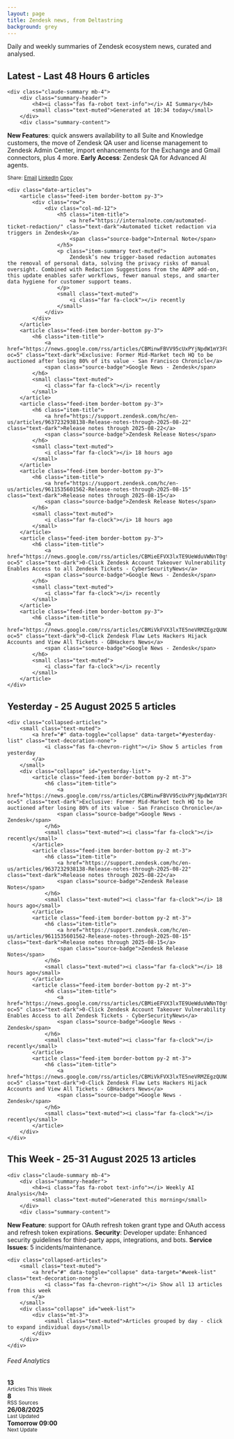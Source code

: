 ```yaml
---
layout: page
title: Zendesk news, from Deltastring
background: grey
---
```


<div class="row">
    <div class="col-lg-12">
        <p class="text-muted text-center mb-4">Daily and weekly summaries of Zendesk ecosystem news, curated and analysed.</p>
    </div>
</div>

<!-- Latest Summary (Last 48 Hours) -->
<div class="summary-section mb-5">
    <h2 class="summary-title">
        <i class="fas fa-clock text-primary"></i>
        Latest - Last 48 Hours
        <span class="badge badge-primary ml-2">6 articles</span>
    </h2>
    
    <div class="claude-summary mb-4">
        <div class="summary-header">
            <h4><i class="fas fa-robot text-info"></i> AI Summary</h4>
            <small class="text-muted">Generated at 10:34 today</small>
        </div>
        <div class="summary-content">
<p><strong>New Features</strong>: quick answers availability to all Suite and Knowledge customers, the move of Zendesk QA user and license management to Zendesk Admin Center, import enhancements for the Exchange and Gmail connectors, plus 4 more. <strong>Early Access</strong>: Zendesk QA for Advanced AI agents.</p>
        </div>
        <div class="share-buttons mt-2">
            <small>Share: 
                <a href="mailto:?subject=Zendesk%20Latest%20Updates&body=Check%20out%20the%20latest%20Zendesk%20updates%20at%20https://deltastring.com/news/" class="text-muted mx-1"><i class="fas fa-envelope"></i> Email</a>
                <a href="https://www.linkedin.com/sharing/share-offsite/?url=https://deltastring.com/news/" class="text-muted mx-1" target="_blank"><i class="fab fa-linkedin"></i> LinkedIn</a>
                <a href="#" onclick="navigator.clipboard.writeText('Latest Zendesk Updates: https://deltastring.com/news/'); alert('Copied to clipboard!'); return false;" class="text-muted mx-1"><i class="fas fa-copy"></i> Copy</a>
            </small>
        </div>
    </div>

    <div class="date-articles">
        <article class="feed-item border-bottom py-3">
            <div class="row">
                <div class="col-md-12">
                    <h5 class="item-title">
                        <a href="https://internalnote.com/automated-ticket-redaction/" class="text-dark">Automated ticket redaction via triggers in Zendesk</a>
                        <span class="source-badge">Internal Note</span>
                    </h5>
                    <p class="item-summary text-muted">
                        Zendesk’s new trigger-based redaction automates the removal of personal data, solving the privacy risks of manual oversight. Combined with Redaction Suggestions from the ADPP add-on, this update enables safer workflows, fewer manual steps, and smarter data hygiene for customer support teams.
                    </p>
                    <small class="text-muted">
                        <i class="far fa-clock"></i> recently
                    </small>
                </div>
            </div>
        </article>
        <article class="feed-item border-bottom py-3">
            <h6 class="item-title">
                <a href="https://news.google.com/rss/articles/CBMinwFBVV95cUxPYjNpdW1mY3FOMDJnRF9NSVJVNU1yaUNpQklnM0tXcmROdXF1Y1BrR0tkcHVrN0RwWjR2eXFwOXRKQVNLWElHQ1pQWHlKMnpma0xjYTU1OTY2ZC15LUlGVmNqZ056cVE0X0s1aHhEQkZwRDJwS0NkM09mRTE5eFp2d210WUpVQnlpVGhIZzVNTmdrNnBpNDVUaHN6SzRIZUE?oc=5" class="text-dark">Exclusive: Former Mid-Market tech HQ to be auctioned after losing 80% of its value - San Francisco Chronicle</a>
                <span class="source-badge">Google News - Zendesk</span>
            </h6>
            <small class="text-muted">
                <i class="far fa-clock"></i> recently
            </small>
        </article>
        <article class="feed-item border-bottom py-3">
            <h6 class="item-title">
                <a href="https://support.zendesk.com/hc/en-us/articles/9637232938138-Release-notes-through-2025-08-22" class="text-dark">Release notes through 2025-08-22</a>
                <span class="source-badge">Zendesk Release Notes</span>
            </h6>
            <small class="text-muted">
                <i class="far fa-clock"></i> 18 hours ago
            </small>
        </article>
        <article class="feed-item border-bottom py-3">
            <h6 class="item-title">
                <a href="https://support.zendesk.com/hc/en-us/articles/9611535601562-Release-notes-through-2025-08-15" class="text-dark">Release notes through 2025-08-15</a>
                <span class="source-badge">Zendesk Release Notes</span>
            </h6>
            <small class="text-muted">
                <i class="far fa-clock"></i> 18 hours ago
            </small>
        </article>
        <article class="feed-item border-bottom py-3">
            <h6 class="item-title">
                <a href="https://news.google.com/rss/articles/CBMieEFVX3lxTE9UeWduVWNnT0gtVjNNTUNkN0pmaGtLSVFxNHl4WEpMUk9YSVhYSk5PZk1vcktBVVEtYVEwZFdIVjNtVHJTWW90MkV6VFQ0ZHczQkk1MEdNSjBhdllOX3J1UlRsYTZrdGlQbVBRb2RpTmVrRXB1NUtCWdIBfkFVX3lxTE1QSUR3Ymp0OFlFaUh5QzRzSWdfVGI0VEtjNGdkS0tpYjkzYVRQbFRieXhOYnp1SVhPc3NWa25jTEJ1SlprTmQySGJnUGNudFZ1SG9hYXFiWElmUGJHVkw3RVhSanlNc1JURW1lQzdXaVdrUDN4SXB3VDFZLXF6UQ?oc=5" class="text-dark">0-Click Zendesk Account Takeover Vulnerability Enables Access to all Zendesk Tickets - CyberSecurityNews</a>
                <span class="source-badge">Google News - Zendesk</span>
            </h6>
            <small class="text-muted">
                <i class="far fa-clock"></i> recently
            </small>
        </article>
        <article class="feed-item border-bottom py-3">
            <h6 class="item-title">
                <a href="https://news.google.com/rss/articles/CBMiVkFVX3lxTE5neVRMZEgzQUNQMUt5NF9LMmo0d19VWlpNVFdLUHlOWlNGdWhqbnpPX2pWQjRoSi1iSWl4STRmZkxkaF85RlhlTXB6b25FMmZ1X19Sc0Vn0gFbQVVfeXFMTlJoX05lRmhTX0lkYk5GcVlidDFhNnV1dFRwVFRpOEl0Yl9vSEI0ZllxU2RPckU2MVVRdkxKQWZTNTBkUkZlbGhGY21VRGU1VzhpT3VNMlFGUlFJSQ?oc=5" class="text-dark">0-Click Zendesk Flaw Lets Hackers Hijack Accounts and View All Tickets - GBHackers News</a>
                <span class="source-badge">Google News - Zendesk</span>
            </h6>
            <small class="text-muted">
                <i class="far fa-clock"></i> recently
            </small>
        </article>
    </div>
</div>

<!-- Yesterday's Summary -->
<div class="summary-section mb-5">
    <h2 class="summary-title">
        <i class="fas fa-calendar-alt text-secondary"></i>
        Yesterday - 25 August 2025
        <span class="badge badge-secondary ml-2">5 articles</span>
    </h2>
    
    <div class="collapsed-articles">
        <small class="text-muted">
            <a href="#" data-toggle="collapse" data-target="#yesterday-list" class="text-decoration-none">
                <i class="fas fa-chevron-right"></i> Show 5 articles from yesterday
            </a>
        </small>
        <div class="collapse" id="yesterday-list">
            <article class="feed-item border-bottom py-2 mt-3">
                <h6 class="item-title">
                    <a href="https://news.google.com/rss/articles/CBMinwFBVV95cUxPYjNpdW1mY3FOMDJnRF9NSVJVNU1yaUNpQklnM0tXcmROdXF1Y1BrR0tkcHVrN0RwWjR2eXFwOXRKQVNLWElHQ1pQWHlKMnpma0xjYTU1OTY2ZC15LUlGVmNqZ056cVE0X0s1aHhEQkZwRDJwS0NkM09mRTE5eFp2d210WUpVQnlpVGhIZzVNTmdrNnBpNDVUaHN6SzRIZUE?oc=5" class="text-dark">Exclusive: Former Mid-Market tech HQ to be auctioned after losing 80% of its value - San Francisco Chronicle</a>
                    <span class="source-badge">Google News - Zendesk</span>
                </h6>
                <small class="text-muted"><i class="far fa-clock"></i> recently</small>
            </article>
            <article class="feed-item border-bottom py-2 mt-3">
                <h6 class="item-title">
                    <a href="https://support.zendesk.com/hc/en-us/articles/9637232938138-Release-notes-through-2025-08-22" class="text-dark">Release notes through 2025-08-22</a>
                    <span class="source-badge">Zendesk Release Notes</span>
                </h6>
                <small class="text-muted"><i class="far fa-clock"></i> 18 hours ago</small>
            </article>
            <article class="feed-item border-bottom py-2 mt-3">
                <h6 class="item-title">
                    <a href="https://support.zendesk.com/hc/en-us/articles/9611535601562-Release-notes-through-2025-08-15" class="text-dark">Release notes through 2025-08-15</a>
                    <span class="source-badge">Zendesk Release Notes</span>
                </h6>
                <small class="text-muted"><i class="far fa-clock"></i> 18 hours ago</small>
            </article>
            <article class="feed-item border-bottom py-2 mt-3">
                <h6 class="item-title">
                    <a href="https://news.google.com/rss/articles/CBMieEFVX3lxTE9UeWduVWNnT0gtVjNNTUNkN0pmaGtLSVFxNHl4WEpMUk9YSVhYSk5PZk1vcktBVVEtYVEwZFdIVjNtVHJTWW90MkV6VFQ0ZHczQkk1MEdNSjBhdllOX3J1UlRsYTZrdGlQbVBRb2RpTmVrRXB1NUtCWdIBfkFVX3lxTE1QSUR3Ymp0OFlFaUh5QzRzSWdfVGI0VEtjNGdkS0tpYjkzYVRQbFRieXhOYnp1SVhPc3NWa25jTEJ1SlprTmQySGJnUGNudFZ1SG9hYXFiWElmUGJHVkw3RVhSanlNc1JURW1lQzdXaVdrUDN4SXB3VDFZLXF6UQ?oc=5" class="text-dark">0-Click Zendesk Account Takeover Vulnerability Enables Access to all Zendesk Tickets - CyberSecurityNews</a>
                    <span class="source-badge">Google News - Zendesk</span>
                </h6>
                <small class="text-muted"><i class="far fa-clock"></i> recently</small>
            </article>
            <article class="feed-item border-bottom py-2 mt-3">
                <h6 class="item-title">
                    <a href="https://news.google.com/rss/articles/CBMiVkFVX3lxTE5neVRMZEgzQUNQMUt5NF9LMmo0d19VWlpNVFdLUHlOWlNGdWhqbnpPX2pWQjRoSi1iSWl4STRmZkxkaF85RlhlTXB6b25FMmZ1X19Sc0Vn0gFbQVVfeXFMTlJoX05lRmhTX0lkYk5GcVlidDFhNnV1dFRwVFRpOEl0Yl9vSEI0ZllxU2RPckU2MVVRdkxKQWZTNTBkUkZlbGhGY21VRGU1VzhpT3VNMlFGUlFJSQ?oc=5" class="text-dark">0-Click Zendesk Flaw Lets Hackers Hijack Accounts and View All Tickets - GBHackers News</a>
                    <span class="source-badge">Google News - Zendesk</span>
                </h6>
                <small class="text-muted"><i class="far fa-clock"></i> recently</small>
            </article>
        </div>
    </div>
</div>

<!-- This Week's Summary -->
<div class="summary-section mb-5">
    <h2 class="summary-title">
        <i class="fas fa-calendar-week text-success"></i>
        This Week - 25-31 August 2025
        <span class="badge badge-success ml-2">13 articles</span>
    </h2>
    
    <div class="claude-summary mb-4">
        <div class="summary-header">
            <h4><i class="fas fa-robot text-info"></i> Weekly AI Analysis</h4>
            <small class="text-muted">Generated this morning</small>
        </div>
        <div class="summary-content">
<p><strong>New Feature</strong>: support for OAuth refresh token grant type and OAuth access and refresh token expirations. <strong>Security</strong>: Developer update: Enhanced security guidelines for third-party apps, integrations, and bots. <strong>Service Issues</strong>: 5 incidents/maintenance.</p>
        </div>
    </div>

    <div class="collapsed-articles">
        <small class="text-muted">
            <a href="#" data-toggle="collapse" data-target="#week-list" class="text-decoration-none">
                <i class="fas fa-chevron-right"></i> Show all 13 articles from this week
            </a>
        </small>
        <div class="collapse" id="week-list">
            <div class="mt-3">
                <small class="text-muted">Articles grouped by day - click to expand individual days</small>
            </div>
        </div>
    </div>
</div>

<!-- Stats Summary -->
<div class="row mt-5">
    <div class="col-lg-12">
        <div class="alert alert-info">
            <h6><i class="fas fa-chart-line"></i> Feed Analytics</h6>
            <div class="row text-center">
                <div class="col-md-3">
                    <strong>13</strong><br>
                    <small class="text-muted">Articles This Week</small>
                </div>
                <div class="col-md-3">
                    <strong>8</strong><br>
                    <small class="text-muted">RSS Sources</small>
                </div>
                <div class="col-md-3">
                    <strong>26/08/2025</strong><br>
                    <small class="text-muted">Last Updated</small>
                </div>
                <div class="col-md-3">
                    <strong>Tomorrow 09:00</strong><br>
                    <small class="text-muted">Next Update</small>
                </div>
            </div>
        </div>
    </div>
</div>